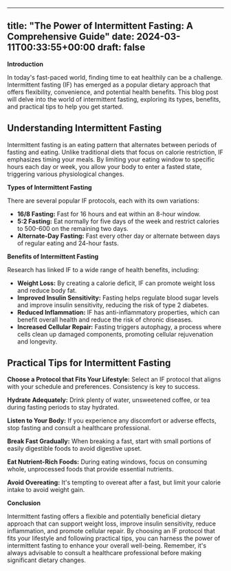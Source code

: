 
---
title: "The Power of Intermittent Fasting: A Comprehensive Guide"
date: 2024-03-11T00:33:55+00:00
draft: false
---

**Introduction**

In today's fast-paced world, finding time to eat healthily can be a challenge. Intermittent fasting (IF) has emerged as a popular dietary approach that offers flexibility, convenience, and potential health benefits. This blog post will delve into the world of intermittent fasting, exploring its types, benefits, and practical tips to help you get started.

## Understanding Intermittent Fasting

Intermittent fasting is an eating pattern that alternates between periods of fasting and eating. Unlike traditional diets that focus on calorie restriction, IF emphasizes timing your meals. By limiting your eating window to specific hours each day or week, you allow your body to enter a fasted state, triggering various physiological changes.

**Types of Intermittent Fasting**

There are several popular IF protocols, each with its own variations:

- **16/8 Fasting:** Fast for 16 hours and eat within an 8-hour window.
- **5:2 Fasting:** Eat normally for five days of the week and restrict calories to 500-600 on the remaining two days.
- **Alternate-Day Fasting:** Fast every other day or alternate between days of regular eating and 24-hour fasts.

**Benefits of Intermittent Fasting**

Research has linked IF to a wide range of health benefits, including:

- **Weight Loss:** By creating a calorie deficit, IF can promote weight loss and reduce body fat.
- **Improved Insulin Sensitivity:** Fasting helps regulate blood sugar levels and improve insulin sensitivity, reducing the risk of type 2 diabetes.
- **Reduced Inflammation:** IF has anti-inflammatory properties, which can benefit overall health and reduce the risk of chronic diseases.
- **Increased Cellular Repair:** Fasting triggers autophagy, a process where cells clean up damaged components, promoting cellular rejuvenation and longevity.

## Practical Tips for Intermittent Fasting

**Choose a Protocol that Fits Your Lifestyle:** Select an IF protocol that aligns with your schedule and preferences. Consistency is key to success.

**Hydrate Adequately:** Drink plenty of water, unsweetened coffee, or tea during fasting periods to stay hydrated.

**Listen to Your Body:** If you experience any discomfort or adverse effects, stop fasting and consult a healthcare professional.

**Break Fast Gradually:** When breaking a fast, start with small portions of easily digestible foods to avoid digestive upset.

**Eat Nutrient-Rich Foods:** During eating windows, focus on consuming whole, unprocessed foods that provide essential nutrients.

**Avoid Overeating:** It's tempting to overeat after a fast, but limit your calorie intake to avoid weight gain.

**Conclusion**

Intermittent fasting offers a flexible and potentially beneficial dietary approach that can support weight loss, improve insulin sensitivity, reduce inflammation, and promote cellular repair. By choosing an IF protocol that fits your lifestyle and following practical tips, you can harness the power of intermittent fasting to enhance your overall well-being. Remember, it's always advisable to consult a healthcare professional before making significant dietary changes.